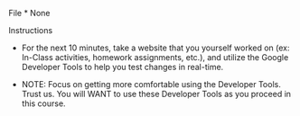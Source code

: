 File
        * None

Instructions

* For the next 10 minutes, take a website that you yourself worked on (ex: In-Class activities, homework assignments, etc.), and utilize the Google Developer Tools to help you test changes in real-time.

* NOTE: Focus on getting more comfortable using the Developer Tools. Trust us. You will WANT to use these Developer Tools as you proceed in this course.